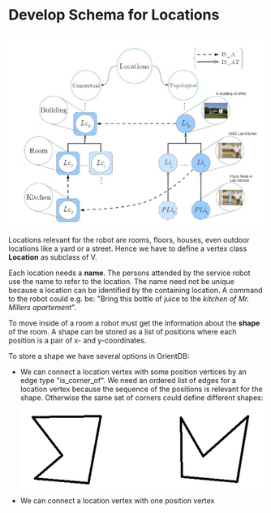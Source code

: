 # Develop Schema for Locations
![Location Hierarchy](LocationHierarchy.JPG)

Locations relevant for the robot are rooms, floors, houses, even outdoor locations like a yard or a street. Hence we have to define a vertex class **Location** as subclass of V.

Each location needs a **name**. The persons attended by the service robot use the name to refer to the location. The name need not be unique because a location can be identified by the containing location. A command to the robot could e.g. be: "Bring this bottle of juice to the *kitchen of Mr. Millers apartement*".

To move inside of a room a robot must get the information about the **shape** of the room. A shape can be stored as a list of positions where each position is a pair of x- and y-coordinates.

To store a shape we have several options in OrientDB:
* We can connect a location vertex with some position vertices by an edge type "is_corner_of". We need an ordered list of edges for a location vertex because the sequence of the positions is relevant for the shape. Otherwise the same set of corners could define different shapes: ![two shapes](twoShapes.png)
* We can connect a location vertex with one position vertex 
